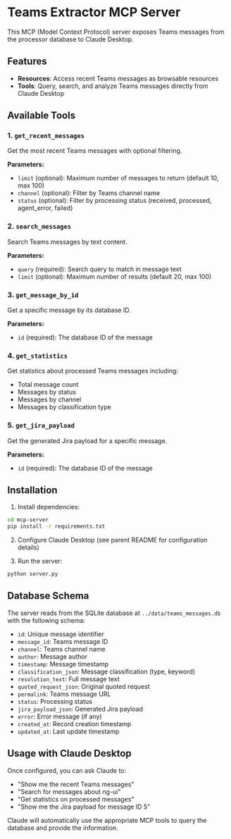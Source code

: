 # Teams Extractor MCP Server

This MCP (Model Context Protocol) server exposes Teams messages from the processor database to Claude Desktop.

## Features

- **Resources**: Access recent Teams messages as browsable resources
- **Tools**: Query, search, and analyze Teams messages directly from Claude Desktop

## Available Tools

### 1. `get_recent_messages`
Get the most recent Teams messages with optional filtering.

**Parameters:**
- `limit` (optional): Maximum number of messages to return (default 10, max 100)
- `channel` (optional): Filter by Teams channel name
- `status` (optional): Filter by processing status (received, processed, agent_error, failed)

### 2. `search_messages`
Search Teams messages by text content.

**Parameters:**
- `query` (required): Search query to match in message text
- `limit` (optional): Maximum number of results (default 20, max 100)

### 3. `get_message_by_id`
Get a specific message by its database ID.

**Parameters:**
- `id` (required): The database ID of the message

### 4. `get_statistics`
Get statistics about processed Teams messages including:
- Total message count
- Messages by status
- Messages by channel
- Messages by classification type

### 5. `get_jira_payload`
Get the generated Jira payload for a specific message.

**Parameters:**
- `id` (required): The database ID of the message

## Installation

1. Install dependencies:
```bash
cd mcp-server
pip install -r requirements.txt
```

2. Configure Claude Desktop (see parent README for configuration details)

3. Run the server:
```bash
python server.py
```

## Database Schema

The server reads from the SQLite database at `../data/teams_messages.db` with the following schema:

- `id`: Unique message identifier
- `message_id`: Teams message ID
- `channel`: Teams channel name
- `author`: Message author
- `timestamp`: Message timestamp
- `classification_json`: Message classification (type, keyword)
- `resolution_text`: Full message text
- `quoted_request_json`: Original quoted request
- `permalink`: Teams message URL
- `status`: Processing status
- `jira_payload_json`: Generated Jira payload
- `error`: Error message (if any)
- `created_at`: Record creation timestamp
- `updated_at`: Last update timestamp

## Usage with Claude Desktop

Once configured, you can ask Claude to:

- "Show me the recent Teams messages"
- "Search for messages about ng-ui"
- "Get statistics on processed messages"
- "Show me the Jira payload for message ID 5"

Claude will automatically use the appropriate MCP tools to query the database and provide the information.
